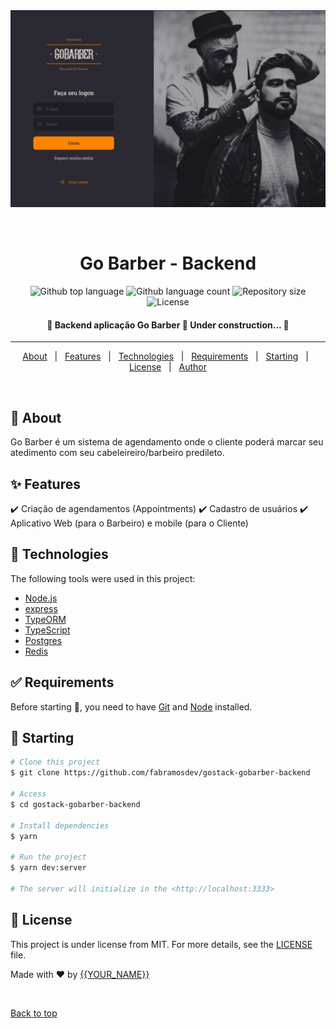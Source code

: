 <div align="center" id="top">
  <img src="./.github/gobarber.png" alt="Primeiro Projeto Node" />

  &#xa0;

  <!-- <a href="https://primeiroprojetonode.netlify.app">Demo</a> -->
</div>

<h1 align="center">Go Barber - Backend</h1>

<p align="center">
  <img alt="Github top language" src="https://img.shields.io/github/languages/top/fabramosdev/gostack-gobarber-backend?color=56BEB8">

  <img alt="Github language count" src="https://img.shields.io/github/languages/count/fabramosdev/gostack-gobarber-backend?color=56BEB8">

  <img alt="Repository size" src="https://img.shields.io/github/repo-size/fabramosdev/gostack-gobarber-backend?color=56BEB8">

  <img alt="License" src="https://img.shields.io/github/license/fabramosdev/gostack-gobarber-backend?color=56BEB8">

  <!-- <img alt="Github issues" src="https://img.shields.io/github/issues/fabramosdev/gostack-gobarber-backend?color=56BEB8" /> -->

  <!-- <img alt="Github forks" src="https://img.shields.io/github/forks/fabramosdev/gostack-gobarber-backend?color=56BEB8" /> -->

  <!-- <img alt="Github stars" src="https://img.shields.io/github/stars/fabramosdev/gostack-gobarber-backend?color=56BEB8" /> -->
</p>

<!-- Status -->

<h4 align="center">
	🚧  Backend aplicação Go Barber 🚀 Under construction...  🚧
</h4>

<hr>

<p align="center">
  <a href="#dart-about">About</a> &#xa0; | &#xa0;
  <a href="#sparkles-features">Features</a> &#xa0; | &#xa0;
  <a href="#rocket-technologies">Technologies</a> &#xa0; | &#xa0;
  <a href="#white_check_mark-requirements">Requirements</a> &#xa0; | &#xa0;
  <a href="#checkered_flag-starting">Starting</a> &#xa0; | &#xa0;
  <a href="#memo-license">License</a> &#xa0; | &#xa0;
  <a href="https://github.com/fabramosdev" target="_blank">Author</a>
</p>

<br>

## :dart: About ##

Go Barber é um sistema de agendamento onde o cliente poderá marcar seu atedimento com seu cabeleireiro/barbeiro
predileto.

## :sparkles: Features ##

:heavy_check_mark: Criação de agendamentos (Appointments)
:heavy_check_mark: Cadastro de usuários
:heavy_check_mark: Aplicativo Web (para o Barbeiro) e mobile (para o Cliente)

## :rocket: Technologies ##

The following tools were used in this project:

- [Node.js](https://nodejs.org/en/)
- [express](https://#/)
- [TypeORM](https://#/)
- [TypeScript](https://www.typescriptlang.org/)
- [Postgres](https://#/)
- [Redis](https://#/)

## :white_check_mark: Requirements ##

Before starting :checkered_flag:, you need to have [Git](https://git-scm.com) and [Node](https://nodejs.org/en/) installed.

## :checkered_flag: Starting ##

```bash
# Clone this project
$ git clone https://github.com/fabramosdev/gostack-gobarber-backend

# Access
$ cd gostack-gobarber-backend

# Install dependencies
$ yarn

# Run the project
$ yarn dev:server

# The server will initialize in the <http://localhost:3333>
```

## :memo: License ##

This project is under license from MIT. For more details, see the [LICENSE](LICENSE.md) file.


Made with :heart: by <a href="https://github.com/fabramosdev" target="_blank">{{YOUR_NAME}}</a>

&#xa0;

<a href="#top">Back to top</a>

